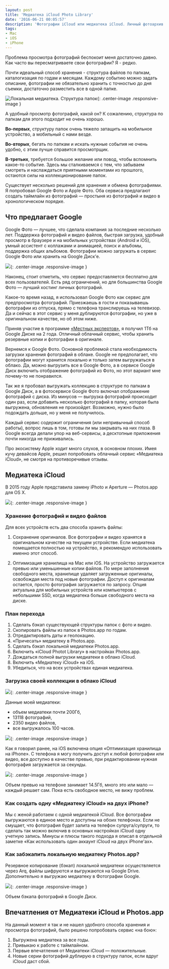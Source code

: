 ```yaml
---
layout: post
title: 'Медиатека iCloud Photo Library'
date: '2016-06-21 00:05:57'
description: 'Фотографии iCloud или медиатека iCloud. Личный фотоархив в одном месте: удобно смотреть и делиться с друзьями'
tags:
- Mac
- iOS
- iPhone
---
```


Проблема просмотра фотографий беспокоит меня достаточно давно. Как часто вы пересматриваете свои фотографии? Я - редко. 

Почти идеальный способ хранения - структура файлов по папкам, каталогизация по годам и месяцам. Каждому событию можно задать описание, фотографии не обязательно хранить с точностью до дня съемки, достаточно разместить все в одной папке.

![](/images/2016/06/Screen%20Shot%202016-06-12%20at%2015.25.20.png "Локальная медиатека. Структура папок"){: .center-image .responsive-image }

А удобный просмотр фотографий, какой он? К сожалению, структура по папкам для этого подходит не очень хорошо. 

**Во-первых**, структуру папок очень тяжело затащить на мобильное устройство, а мобильный с нами везде. 

**Во-вторых**, бегать по папкам и искать нужные события не очень удобно, с этим лучше справится просмотрщик. 

**В-третьих**, требуется большое желание или повод, чтобы вспомнить какое-то событие. Здесь мы сталкиваемся с тем, что забываем смотреть и наслаждаться приятными моментами из прошлого, остаются силы на коллекционирование папок.

Существует несколько решений для хранения и обмена фотографиями. Я попробовал Google Фото и Apple Фото. Оба сервиса предлагают создать таймлайн из фотографий — простыня из фотографий и видео в хронологическом порядке. 

## Что предлагает Google
Google Фото — лучшее, что сделала компания за последние несколько лет. Поддержка фотографий и видео файлов, быстрая загрузка, удобный просмотр в браузере и на мобильных устройствах (Android и iOS), умный ассистент с коллажами и анимацией, поиск и альбомы, поддержка общих альбомов. Фотографии можно загружать в сервис Google Фото или хранить на Google Диск'е. 

![](/images/2016/06/GooglePhotos.png){: .center-image .responsive-image }

Наконец, стоит отметить, что сервис предоставляется бесплатно для всех пользователей. Есть ряд ограничений, но для большинства Google Фото — лучший хостинг личных фотографий.

Какое-то время назад, я использовал Google Фото как сервис для предпросмотра фотографий. Приезжаешь в гости и показываешь фотографии из отпуска, прямо с телефона транслируешь на телевизор. 
Да и сейчас в этот сервис у меня дублируются фотографии, но уже в оригинальном качестве, но об этом ниже. 

Приняв участие в программе [«Местных экспертов»](https://www.google.com/intl/ru/local/guides/ "«Местных экспертов»"), я получил 1Тб на Google Диске на 2 года. Отличный облачный сервис, чтобы хранить резервные копии и фотографии в оригинале. 

Вернемся к Google Фото. Основной проблемой стала необходимость загрузки хранения фотографий в облаке. Google не предполагает, что фотографии могут хранится локально и только затем выгружаться в облако. Да, можно выгрузить все в Google Фото, а в сервисе Google Диск включить отображение фотографий из Фото, но этот вариант мне почему-то не понравился.

Так же я пробовал выгружать коллекцию в структуре по папкам в Google Диск, а в фотосервисе Google Фото включал отображение фотографий с диска. Из минусов — выгрузка фотографий происходит один раз, если добавить несколько фотографий в папку, которая была выгружена, обновления не произойдет. Возможно, нужно было подождать дольше, но у меня не получилось. 

Каждый сервис содержит ограничения (или непривычный способ работы), вопрос лишь в том, готовы ли мы закрывать на них глаза. В  Google всегда делали упор на веб-сервисы, а десктопные приложения почти никогда не приживались. 

Про экосистему Apple ходит много слухов, в основном плохих. Имея кучу девайсов Apple, решил попробовать облачный сервис «Медиатека iCloud», не смотря на противоречивые отзывы. 

## Медиатека iCloud
В 2015 году Apple представила замену iPhoto и Aperture — Photos.app для OS X. 

![](/images/2016/06/apple_photos_overview.jpeg){: .center-image .responsive-image }

### Хранение фотографий и видео файлов
Для всех устройств есть два способа хранить файлы:

1. Сохранение оригиналов.
	Все фотографии и видео хранятся в оригинальном качестве на текущем устройстве. Если медиатека помещается полностью на устройство, я рекомендую использовать именно этот способ. 

2. Оптимизация хранилища на Mac или iOS.
	На устройство загружается превью или уменьшенные копии файлов. По мере заполнения свободного места, хранилище удаляет загруженные оригиналы, освобождая места под новые фотографии. Доступ к оригиналам остается, просто фотография загружается по запросу. Опция актуальна для мобильных устройств или компьютеров с небольшими SSD, когда медиатека больше свободного места на диске.


### План перехода
1. Сделать бэкап существующей структуры папок с фото и видео.
2. Скопировать файлы из папок в Photos.app по годам.
3. Отредактировать даты и геолокацию.
4. «Причесать» медиатеку в Photos.app.
5. Сделать бэкап локальной медиатеки Photos.app.
6. Включить «iCloud Photot Library» в настройках Photos.app.
7. Дождаться полной выгрузки медиатеки в облако iCloud.
8. Включить «Медиатеку iCloud» на iOS. 
9. Убедиться, что на всех устройствах единая медиатека. 


### Загрузка своей коллекции в облако iCloud
![](/images/2016/06/Folders-to-Photos.png){: .center-image .responsive-image }

Данные моей медиатеки:

- объем медиатеки почти 200Гб,
- 13118 фотографий,
- 2350 видео файлов,
- все выгружалось 100 часов.

![](/images/2016/06/2016-06-19%2019_23_36.gif){: .center-image .responsive-image }

Как я говорил ранее, на iOS включена опция «Оптимизация хранилища на iPhone». С телефона я могу получить доступ к любой фотографии или видео, все доступно в качестве превью, при редактировании нужная фотография загружается за секунды. 

![](/images/2016/06/IMG_0262.jpg){: .center-image .responsive-image }

Объем превью на телефоне занимает 14.5Гб, много это или мало — каждый решает сам. Пока есть свободное место, не вижу проблем. 


### Как создать одну «Медиатеку iCloud» на двух iPhone?
Мы с женой работаем с одной медиатекой iCloud. Все фотографии выгружаются в единое место и доступны на обоих телефонах. Если не смущает, что фотография будет залита на телефон супруга/супруги, то сделать так можно включив в основных настройках iCloud одну учетную запись. Минусы и плюсы такого подхода я описал в отдельной заметке «Как использовать один аккаунт iCloud на двух iPhone'ах».

### Как забэкапить локальную медиатеку Photos.app?
Резервное копирование (бэкап) локальной медиатеки осуществляется через Arq, файлы шифруются и выгружаются на Google Drive.  Дополнительно я выгружаю медиатеку в Фотографии Google. 

![](/images/2016/06/Screen%20Shot%202016-06-12%20at%2018.13.35.png){: .center-image .responsive-image }

Объем бэкапа фотографий в Google Диск.

## Впечатления от Медиатеки iCloud и Photos.app

На данный момент я так и не нашел удобного способа хранения и просмотра фотографий, было решено попробовать сервис «на бою»:

1.  Выгружена медиатека за все годы.  
2. Привыкаю к работе с таймлайном.  
3. Первые впечатления от Медиатеки iCloud — положительные.  
4. Новые серии фотографий дублирую в структуру папок, если вдруг iCloud даст сбой.  

